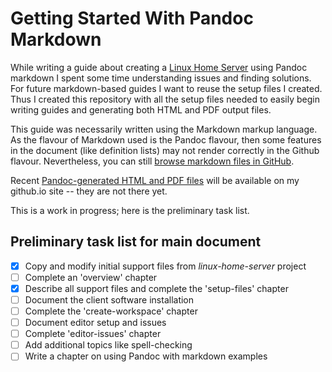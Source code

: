 # Getting Started With Pandoc Markdown

While writing a guide about creating a [Linux Home Server][home-server] using
Pandoc markdown I spent some time understanding issues and finding solutions.
For future markdown-based guides I want to reuse the setup files I created.
Thus I created this repository with all the setup files needed to easily 
begin writing guides and generating both HTML and PDF output files.

This guide was necessarily written using the Markdown markup language.  As the
flavour of Markdown used is the Pandoc flavour, then some features in
the document (like definition lists) may not render correctly in the
Github flavour.  Nevertheless, you can still 
[browse markdown files in GitHub][mygithub.com].

Recent [Pandoc-generated HTML and PDF files][mygithub.io] will be available
on my github.io site -- they are not there yet.

This is a work in progress; here is the preliminary task list.

## Preliminary task list for main document
- [x] Copy and modify initial support files from *linux-home-server* project
- [ ] Complete an 'overview' chapter 
- [x] Describe all support files and complete the 'setup-files' chapter
- [ ] Document the client software installation
- [ ] Complete the 'create-workspace' chapter
- [ ] Document editor setup and issues
- [ ] Complete 'editor-issues' chapter
- [ ] Add additional topics like spell-checking
- [ ] Write a chapter on using Pandoc with markdown examples

[home-server]: https://github.com/deatrich/linux-home-server/
[mygithub.com]: https://github.com/deatrich/doc-with-pandoc-markdown/
[mygithub.io]: https://deatrich.github.io/doc-with-pandoc-markdown/

